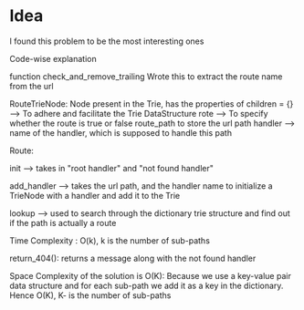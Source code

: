# Idea 

I found this problem to be the most interesting ones

Code-wise explanation 

function check_and_remove_trailing 
Wrote this to extract the route name from the url 

RouteTrieNode: 
Node present in the Trie, has the properties of 
children = {} --> To adhere and facilitate the Trie DataStructure 
rote --> To specify whether the route is true or false 
route_path to store the url path 
handler --> name of the handler, which is supposed to handle this path 

Route: 

init --> takes in "root handler" and "not found handler" 

add_handler --> takes the url path, and the handler name to initialize a TrieNode with a handler and add it to the Trie 

lookup --> used to search through the dictionary trie structure and find out if the path is actually a route 

Time Complexity : O(k), k is the number of sub-paths  

return_404(): returns a message along with the not found handler

Space Complexity of the solution is O(K): Because we use a key-value pair data structure and for each sub-path we add it as a key in the dictionary. Hence O(K), K- is the number of sub-paths